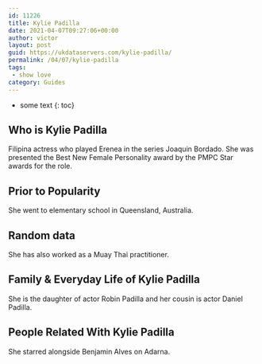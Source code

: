 ```yaml
---
id: 11226
title: Kylie Padilla
date: 2021-04-07T09:27:06+00:00
author: victor
layout: post
guid: https://ukdataservers.com/kylie-padilla/
permalink: /04/07/kylie-padilla
tags:
 - show love
category: Guides
---
```


* some text
{: toc}


## Who is Kylie Padilla



Filipina actress who played Erenea in the series Joaquin Bordado. She was presented the Best New Female Personality award by the PMPC Star awards for the role.

                
                
                
## Prior to Popularity



She went to elementary school in Queensland, Australia.

                
                
                
## Random data



She has also worked as a Muay Thai practitioner.

                
                
                
## Family & Everyday Life of Kylie Padilla



She is the daughter of actor Robin Padilla and her cousin is actor Daniel Padilla.

                
                
                
## People Related With Kylie Padilla



She starred alongside Benjamin Alves on Adarna.

                
              
            
          
          
          